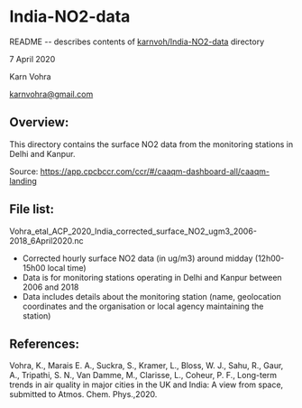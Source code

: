 # India-NO2-data

README -- describes contents of [karnvoh/India-NO2-data](https://github.com/karnvoh/India-NO2-data) directory

7 April 2020

Karn Vohra

karnvohra@gmail.com

## Overview: 
	
This directory contains the surface NO2 data from the monitoring stations in Delhi and Kanpur.

Source: https://app.cpcbccr.com/ccr/#/caaqm-dashboard-all/caaqm-landing

## File list:

Vohra_etal_ACP_2020_India_corrected_surface_NO2_ugm3_2006-2018_6April2020.nc
  * Corrected hourly surface NO2 data (in ug/m3) around midday (12h00-15h00 local time)
  * Data is for monitoring stations operating in Delhi and Kanpur between 2006 and 2018
  * Data includes details about the monitoring station (name, geolocation coordinates and the organisation or local agency maintaining the station)

## References: 
	
Vohra, K., Marais E. A., Suckra, S., Kramer, L., Bloss, W. J., Sahu, R., Gaur, A., Tripathi, S. N., Van Damme, M., Clarisse, L., Coheur, P. F., Long-term trends in air quality in major cities in the UK and India: A view from space, submitted to Atmos. Chem. Phys.,2020.
